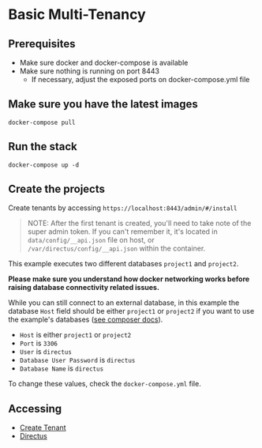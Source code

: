 # Basic Multi-Tenancy

## Prerequisites

- Make sure docker and docker-compose is available
- Make sure nothing is running on port 8443
  - If necessary, adjust the exposed ports on docker-compose.yml file

## Make sure you have the latest images

```
docker-compose pull
```

## Run the stack

```
docker-compose up -d
```

## Create the projects

Create tenants by accessing `https://localhost:8443/admin/#/install`

> NOTE: After the first tenant is created, you'll need to take note of the super admin token. If you can't remember it, it's located in `data/config/__api.json` file on host, or `/var/directus/config/__api.json` within the container.

This example executes two different databases `project1` and `project2`.

**Please make sure you understand how docker networking works before raising database connectivity related issues.**

While you can still connect to an external database, in this example the database `Host` field should be either `project1` or `project2` if you want to use the example's databases ([see composer docs](https://docs.docker.com/compose/networking/)).

- `Host` is either `project1` or `project2`
- `Port` is `3306`
- `User` is `directus`
- `Database User Password` is `directus`
- `Database Name` is `directus`

To change these values, check the `docker-compose.yml` file.

## Accessing

- [Create Tenant](https://localhost:8443/admin/#/install)
- [Directus](https://localhost:8443/)
